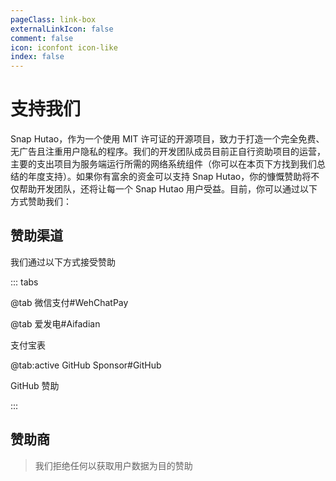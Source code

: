 ```yaml
---
pageClass: link-box
externalLinkIcon: false
comment: false
icon: iconfont icon-like
index: false
---
```


# 支持我们

Snap Hutao，作为一个使用 MIT 许可证的开源项目，致力于打造一个完全免费、无广告且注重用户隐私的程序。我们的开发团队成员目前正自行资助项目的运营，主要的支出项目为服务端运行所需的网络系统组件（你可以在本页下方找到我们总结的年度支持）。如果你有富余的资金可以支持 Snap Hutao，你的慷慨赞助将不仅帮助开发团队，还将让每一个 Snap Hutao 用户受益。目前，你可以通过以下方式赞助我们：

## 赞助渠道

我们通过以下方式接受赞助

<div class="sponsor-diy-card">

::: tabs

@tab 微信支付#WehChatPay

<VPBanner
title="微信支付"
content="右边塞二维码或微信图标"
logo="https://img.alicdn.com/imgextra/i4/1797064093/O1CN01oaGvKE1g6dut0pICS_!!1797064093.png_.webp"
:actions='[
{
text: "查看大图",
link:"https://mister-hope.com",
},
]'
/>

@tab 爱发电#Aifadian

支付宝表

@tab:active GitHub Sponsor#GitHub

GitHub 赞助

:::

</div>

## 赞助商

> 我们拒绝任何以获取用户数据为目的赞助
